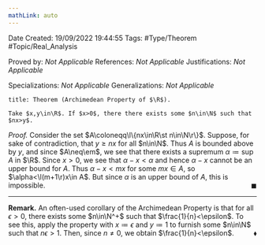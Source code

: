 ```yaml
---
mathLink: auto
---
```


<div class="topSpace"></div>

Date Created: 19/09/2022 19:44:55
Tags: #Type/Theorem #Topic/Real_Analysis

Proved by: <i>Not Applicable</i>
References: <i>Not Applicable</i>
Justifications: <i>Not Applicable</i>

Specializations: <i>Not Applicable</i>
Generalizations: <i>Not Applicable</i>

``` ad-Theorem
title: Theorem (Archimedean Property of $\R$).

Take $x,y\in\R$. If $x>0$, there there exists some $n\in\N$ such that $nx>y$.

```

<i>Proof.</i> Consider the set $A\coloneqq\l\{nx\in\R\st n\in\N\r\}$. Suppose, for sake of contradiction, that $y\geq nx$ for all $n\in\N$. Thus $A$ is bounded above by $y$, and since $A\neq\em$, we see that there exists a supremum $\alpha\coloneqq\sup A$ in $\R$. Since $x>0$, we see that $\alpha-x<\alpha$ and hence $\alpha-x$ cannot be an upper bound for $A$. Thus $\alpha-x<mx$ for some $mx\in A$, so $\alpha<\l(m+1\r)x\in A$. But since $\alpha$ is an upper bound of $A$, this is impossible.<span style="float:right;">$\blacksquare$</span>

---

<b>Remark.</b> An often-used corollary of the Archimedean Property is that for all $\epsilon>0$, there exists some $n\in\N^+$ such that $\frac{1}{n}<\epsilon$. To see this, apply the property with $x\coloneqq\epsilon$ and $y\coloneqq1$ to furnish some $n\in\N$ such that $n\epsilon>1$. Then, since $n\neq0$, we obtain $\frac{1}{n}<\epsilon$.<span style="float:right;">$\blacklozenge$</span>
